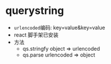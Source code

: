 # querystring

- `urlencoded`编码: key=value&key=value
- react 脚手架已安装
- 方法
  - qs.stringfy object => urlencoded
  - qs.parse urlencoded => object
